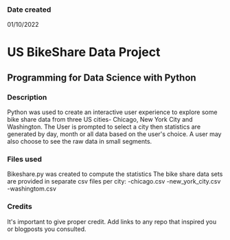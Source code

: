 

### Date created
01/10/2022

# US BikeShare Data Project
## Programming for Data Science with Python


### Description
Python was used to create an interactive user experience to explore some bike share data from three US cities- Chicago, New York City and Washington. The User is prompted to select a city then statistics are generated by day, month or all data based on the user's choice. A user may also choose to see the raw data in small segments.


### Files used
Bikeshare.py was created to compute the statistics
The bike share data sets are provided in separate csv files per city:
  -chicago.csv
  -new_york_city.csv
  -washingtom.csv

### Credits
It's important to give proper credit. Add links to any repo that inspired you or blogposts you consulted.
